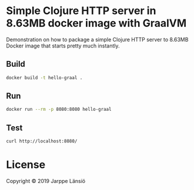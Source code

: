 # Simple Clojure HTTP server in 8.63MB docker image with GraalVM

Demonstration on how to package a simple Clojure HTTP server to 8.63MB Docker image
that starts pretty much instantly.

## Build

```bash
docker build -t hello-graal .
```

## Run

```bash
docker run --rm -p 8080:8080 hello-graal
```

## Test

```bash
curl http://localhost:8080/
```

# License

Copyright © 2019 Jarppe Länsiö
